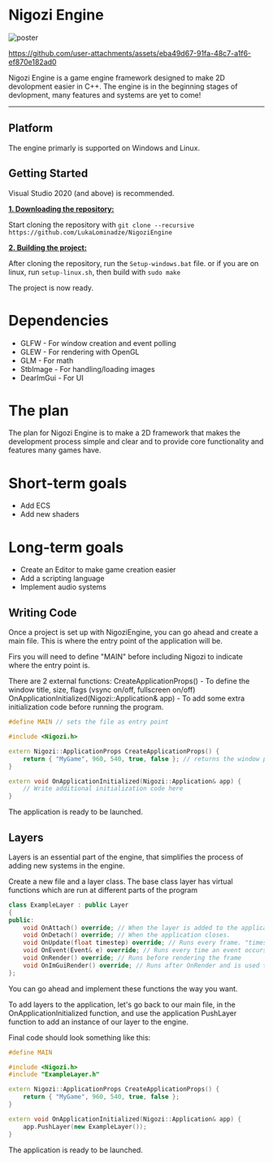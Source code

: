 # Nigozi Engine

![poster](https://github.com/user-attachments/assets/90d53fd3-baf6-422a-8be8-be63c046fb53)

https://github.com/user-attachments/assets/eba49d67-91fa-48c7-a1f6-ef870e182ad0


Nigozi Engine is a game engine framework designed to make 2D devolopment easier in C++. The engine is in the beginning stages of devlopment, many features and systems are yet to come!

***

## Platform
The engine primarly is supported on Windows and Linux.

## Getting Started
Visual Studio 2020 (and above) is recommended.

<ins>**1. Downloading the repository:**</ins>

Start cloning the repository with ```git clone --recursive https://github.com/LukaLominadze/NigoziEngine```

<ins>**2. Building the project:**</ins>

After cloning the repository, run the ```Setup-windows.bat``` file.
or if you are on linux, run ```setup-linux.sh```, then build with ```sudo make```

The project is now ready.

# Dependencies
- GLFW - For window creation and event polling
- GLEW - For rendering with OpenGL
- GLM - For math
- StbImage - For handling/loading images
- DearImGui - For UI

# The plan
The plan for Nigozi Engine is to make a 2D framework that makes the development process simple and clear and to provide core functionality and features many games have.

# Short-term goals
- Add ECS
- Add new shaders

# Long-term goals
- Create an Editor to make game creation easier
- Add a scripting language
- Implement audio systems

## Writing Code
Once a project is set up with NigoziEngine, you can go ahead and create a main file. This is where the entry point of the application will be.

Firs you will need to define "MAIN" before including Nigozi to indicate where the entry point is.

There are 2 external functions:
CreateApplicationProps() - To define the window title, size, flags (vsync on/off, fullscreen on/off)
OnApplicationInitialized(Nigozi::Application& app) - To add some extra initialization code before running the program.
```cpp
#define MAIN // sets the file as entry point

#include <Nigozi.h>

extern Nigozi::ApplicationProps CreateApplicationProps() {
	return { "MyGame", 960, 540, true, false }; // returns the window parameters
}

extern void OnApplicationInitialized(Nigozi::Application& app) {
	// Write additional initialization code here
}
```

The application is ready to be launched.

## Layers
Layers is an essential part of the engine, that simplifies the process of adding new systems in the engine.

Create a new file and a layer class.
The base class layer has virtual functions which are run at different parts of the program
```cpp
class ExampleLayer : public Layer
{
public:
	void OnAttach() override; // When the layer is added to the application
	void OnDetach() override; // When the application closes.
	void OnUpdate(float timestep) override; // Runs every frame. "timestep" represents time between the frames (delta time)
	void OnEvent(Event& e) override; // Runs every time an event occurs: mouse click, scroll, key press, release, etc.
	void OnRender() override; // Runs before rendering the frame
	void OnImGuiRender() override; // Runs after OnRender and is used to draw UI.
};
```

You can go ahead and implement these functions the way you want.

To add layers to the application, let's go back to our main file, in the OnApplicationInitialized function, and use the application PushLayer function to add an instance of our layer to the engine.

Final code should look something like this:
```cpp
#define MAIN

#include <Nigozi.h>
#include "ExampleLayer.h"

extern Nigozi::ApplicationProps CreateApplicationProps() {
	return { "MyGame", 960, 540, true, false };
}

extern void OnApplicationInitialized(Nigozi::Application& app) {
	app.PushLayer(new ExampleLayer());
}
```

The application is ready to be launched.
